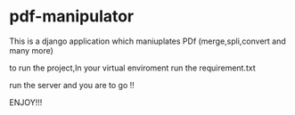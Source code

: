 # pdf-manipulator

This is a django application which maniuplates PDf (merge,spli,convert and many more)

to run the project,In your virtual enviroment run the requirement.txt

run the server and you are to go !!


ENJOY!!!
